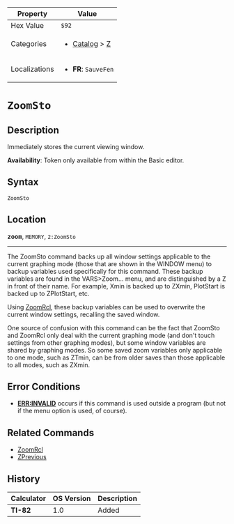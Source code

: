 | Property      | Value |
|---------------|-------|
| Hex Value     | `$92`|
| Categories    | <ul><li>[Catalog](<../categories/Catalog.md>) > [Z](<../categories/Catalog.md#Z>)</li></ul> |
| Localizations | <ul><li><b>FR</b>: `SauveFen`</li></ul> |

# `ZoomSto`

## Description
Immediately stores the current viewing window.


<b>Availability</b>: Token only available from within the Basic editor.

## Syntax
`ZoomSto`

## Location
<tt><kbd><b>zoom</b></kbd></tt>, `MEMORY`, `2:ZoomSto`
<hr>

The ZoomSto command backs up all window settings applicable to the current graphing mode (those that are shown in the WINDOW menu) to backup variables used specifically for this command. These backup variables are found in the VARS>Zoom… menu, and are distinguished by a Z in front of their name. For example, Xmin is backed up to ZXmin, PlotStart is backed up to ZPlotStart, etc.

Using [ZoomRcl](/zoomrcl), these backup variables can be used to overwrite the current window settings, recalling the saved window.

One source of confusion with this command can be the fact that ZoomSto and ZoomRcl only deal with the current graphing mode (and don't touch settings from other graphing modes), but some window variables are shared by graphing modes. So some saved zoom variables only applicable to one mode, such as ZTmin, can be from older saves than those applicable to all modes, such as ZXmin.

## Error Conditions

*   **[ERR:INVALID](/errors#invalid)** occurs if this command is used outside a program (but not if the menu option is used, of course).

## Related Commands

*   [ZoomRcl](/zoomrcl)
*   [ZPrevious](/zprevious)

## History
| Calculator | OS Version | Description |
|------------|------------|-------------|
| <b>TI-82</b> | 1.0 | Added |



